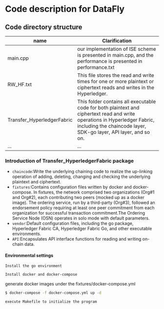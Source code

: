 # Code description for DataFly
## Code directory structure
| name       | Clarification                  |
| --------------- | ---------------------- |
|    main.cpp  |     our implementation of ISE scheme is presented in main.cpp, and the performance is presented in performance.txt     |
| RW_HF.txt     | This file stores the read and write times for one or more plaintext or ciphertext reads and writes in the Hyperledger.              |
| Transfer_HyperledgerFabric | This folder contains all executable code for both plaintext and ciphertext read and write operations in Hyperledger Fabric, including the chaincode layer, SDK-go layer, API layer, and so on.|
| ...   |  ...|



### Introduction of Transfer_HyperledgerFabric package

- `chaincode`:Write the underlying chaining code to realize the up-linking operation of adding, deleting, changing and checking the underlying plaintext and ciphertext.
- `fixtures`:Contains configuration files written by docker and docker-compose.
  In fixtures, the network comprised two organizations
  (Org#1 and Org#2), each contributing two peers (mocked up
  as a docker image). The ordering service, run by a third-party
  (Org#3), followed an endorsement policy requiring at least
  one peer commitment from each organization for successful
  transaction commitment.The Ordering Service Node (OSN)
  operates in solo mode with default parameters.
- `vendor`:Default configuration files, including the go package, Hyperledger Fabric CA, 
Hyperledger Fabric Go, and other executable environments.
- `API`:Encapsulates API interface functions for reading and writing on-chain data.

#### Environmental settings

```bash
Install the go environment
```
```bash
Install docker and docker-compose
```
generate docker images under the fixtures/docker-compose.yml
```bash
$ docker-compose -f docker-compose.yml up -d 
```
```bash
execute Makefile to initialize the program
```

